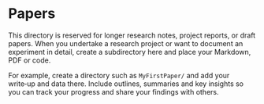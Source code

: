 # Papers

This directory is reserved for longer research notes, project reports, or draft papers. When you undertake a research project or want to document an experiment in detail, create a subdirectory here and place your Markdown, PDF or code.

For example, create a directory such as `MyFirstPaper/` and add your write‑up and data there. Include outlines, summaries and key insights so you can track your progress and share your findings with others.
